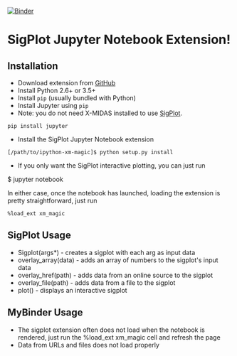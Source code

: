[![Binder](https://mybinder.org/badge.svg)](https://mybinder.org/v2/gh/amatma/jupyter-xm-magic/master)


# SigPlot Jupyter Notebook Extension!

## Installation
- Download extension from [GitHub](https://github.com/amatma/jupyter-xm-magic)
- Install Python 2.6+ or 3.5+
- Install `pip` (usually bundled with Python)
- Install Jupyter using `pip`
- Note: you do not need X-MIDAS installed to use  [SigPlot](https://github.com/lgsinnovations/sigplot).

```
pip install jupyter
```

- Install the SigPlot Jupyter Notebook extension

```
[/path/to/ipython-xm-magic]$ python setup.py install
```
- If you only want the SigPlot interactive plotting, you can just run

$ jupyter notebook

In either case, once the notebook has launched, loading the extension is pretty straightforward, just run
```
%load_ext xm_magic

```
## SigPlot Usage
- Sigplot(args*) - creates a sigplot with each arg as input data
- overlay_array(data) - adds an array of numbers to the sigplot's input data
- overlay_href(path) - adds data from an online source to the sigplot
- overlay_file(path) - adds data from a file to the sigplot
- plot() - displays an interactive sigplot 

## MyBinder Usage
- The sigplot extension often does not load when the notebook is rendered, just run the %load_ext xm_magic cell and refresh the page
- Data from URLs and files does not load properly